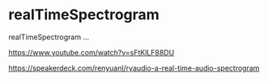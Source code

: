 realTimeSpectrogram
===================

realTimeSpectrogram ...

https://www.youtube.com/watch?v=sFtKlLF88DU

https://speakerdeck.com/renyuanl/ryaudio-a-real-time-audio-spectrogram

